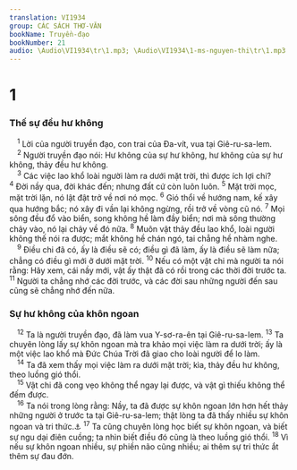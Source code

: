 ```yaml
---
translation: VI1934
group: CÁC SÁCH THƠ-VĂN
bookName: Truyền-đạo 
bookNumber: 21
audio: \Audio\VI1934\tr\1.mp3; \Audio\VI1934\1-ms-nguyen-thi\tr\1.mp3
---
```


<div class="title"><h1>1</h1><h3>Thế sự đều hư không</h3></div>
<span class="verse tr_1_1"> <sup>1</sup> Lời của người truyền đạo, con trai của Đa-vít, vua tại Giê-ru-sa-lem. <br/></span>
<span class="verse tr_1_2"> <sup>2</sup> Người truyền đạo nói: Hư không của sự hư không, hư không của sự hư không, thảy đều hư không. <br/></span>
<span class="verse tr_1_3"> <sup>3</sup> Các việc lao khổ loài người làm ra dưới mặt trời, thì được ích lợi chi? </span>
<span class="verse tr_1_4"><sup>4</sup> Đời nầy qua, đời khác đến; nhưng đất cứ còn luôn luôn. </span>
<span class="verse tr_1_5"><sup>5</sup> Mặt trời mọc, mặt trời lặn, nó lật đật trở về nơi nó mọc. </span>
<span class="verse tr_1_6"><sup>6</sup> Gió thổi về hướng nam, kế xây qua hướng bắc; nó xây đi vần lại không ngừng, rồi trở về vòng cũ nó. </span>
<span class="verse tr_1_7"><sup>7</sup> Mọi sông đều đổ vào biển, song không hề làm đầy biển; nơi mà sông thường chảy vào, nó lại chảy về đó nữa. </span>
<span class="verse tr_1_8"><sup>8</sup> Muôn vật thảy đều lao khổ, loài người không thế nói ra được; mắt không hề chán ngó, tai chẳng hề nhàm nghe. <br/></span>
<span class="verse tr_1_9"> <sup>9</sup> Điều chi đã có, ấy là điều sẽ có; điều gì đã làm, ấy là điều sẽ làm nữa; chẳng có điều gì mới ở dưới mặt trời. </span>
<span class="verse tr_1_10"><sup>10</sup> Nếu có một vật chi mà người ta nói rằng: Hãy xem, cái nầy mới, vật ấy thật đã có rồi trong các thời đời trước ta. </span>
<span class="verse tr_1_11"><sup>11</sup> Người ta chẳng nhớ các đời trước, và các đời sau những người đến sau cũng sẽ chẳng nhớ đến nữa. <br/></span>
<div class="title"><h3>Sự hư không của khôn ngoan</h3></div>
<span class="verse tr_1_12"> <sup>12</sup> Ta là người truyền đạo, đã làm vua Y-sơ-ra-ên tại Giê-ru-sa-lem. </span>
<span class="verse tr_1_13"><sup>13</sup> Ta chuyên lòng lấy sự khôn ngoan mà tra khảo mọi việc làm ra dưới trời; ấy là một việc lao khổ mà Đức Chúa Trời đã giao cho loài người để lo làm. <br/></span>
<span class="verse tr_1_14"> <sup>14</sup> Ta đã xem thấy mọi việc làm ra dưới mặt trời; kìa, thảy đều hư không, theo luồng gió thổi. <br/></span>
<span class="verse tr_1_15"> <sup>15</sup> Vật chi đã cong vẹo không thể ngay lại được, và vật gì thiếu không thể đếm được. <br/></span>
<span class="verse tr_1_16"> <sup>16</sup> Ta nói trong lòng rằng: Nầy, ta đã được sự khôn ngoan lớn hơn hết thảy những người ở trước ta tại Giê-ru-sa-lem; thật lòng ta đã thấy nhiều sự khôn ngoan và tri thức.<a data-toggle="tooltip" data-placement="bottom" title="1Vua 4:29-31 ">⚓</a></span>
<span class="verse tr_1_17"><sup>17</sup> Ta cũng chuyên lòng học biết sự khôn ngoan, và biết sự ngu dại điên cuồng; ta nhìn biết điều đó cũng là theo luồng gió thổi. </span>
<span class="verse tr_1_18"><sup>18</sup> Vì nếu sự khôn ngoan nhiều, sự phiền não cũng nhiều; ai thêm sự tri thức ắt thêm sự đau đớn. <br/></span>
